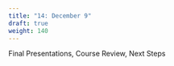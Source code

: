 ```yaml
---
title: "14: December 9"
draft: true
weight: 140
---
```

Final Presentations, Course Review, Next Steps